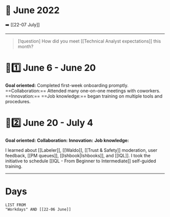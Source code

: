 # 📅 June 2022
➡️ [[22-07 July]]

---
> [!question] How did you meet [[Technical Analyst expectations]] this month?
# 🏃1️⃣ June 6 - June 20
**Goal oriented:** Completed first-week onboarding promptly.
==Collaboration:== Attended many one-on-one meetings with coworkers.
==Innovation:== 
==Job knowledge:== began training on multiple tools and procedures.

# 🏃2️⃣ June 20 - July 4
**Goal oriented:**
**Collaboration:**
**Innovation:**
**Job knowledge:**

I learned about [[Labeler]], [[Waldo]], [[Trust & Safety]] moderation, user feedback, [[PM queues]], [[Ishbook|Ishbooks]], and [[IQL]]. I took the initiative to schedule [[IQL - From Beginner to Intermediate]] self-guided training.

---
# Days
```dataview
LIST FROM
"Workdays" AND [[22-06 June]]
```